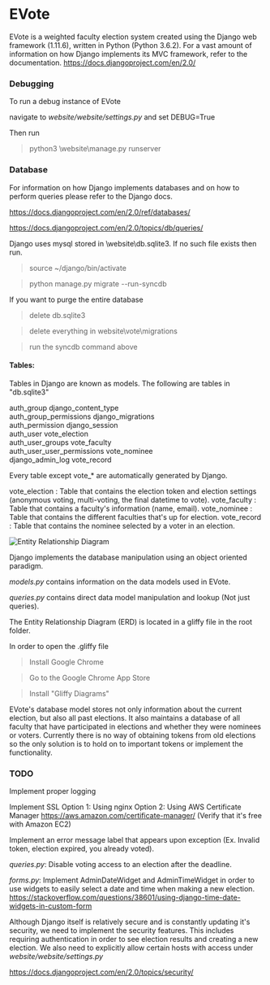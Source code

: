 # EVote

EVote is a weighted faculty election system created using the Django web framework (1.11.6), written in Python (Python 3.6.2).
For a vast amount of information on how Django implements its MVC framework, refer to the documentation.
https://docs.djangoproject.com/en/2.0/

### Debugging

To run a debug instance of EVote 

navigate to _website/website/settings.py_ and set DEBUG=True

Then run

> python3 \website\manage.py runserver



### Database
For information on how Django implements databases and on how to perform queries please refer to the Django docs.

https://docs.djangoproject.com/en/2.0/ref/databases/

https://docs.djangoproject.com/en/2.0/topics/db/queries/

Django uses mysql stored in \website\db.sqlite3. If no such file exists then run.
> source ~/django/bin/activate

> python manage.py migrate --run-syncdb

If you want to purge the entire database

> delete db.sqlite3

> delete everything in website\vote\migrations

> run the syncdb command above

#### Tables:

Tables in Django are known as models. The following are tables in "db.sqlite3"

auth_group                  django_content_type       
auth_group_permissions      django_migrations         
auth_permission             django_session            
auth_user                   vote_election             
auth_user_groups            vote_faculty              
auth_user_user_permissions  vote_nominee              
django_admin_log            vote_record 

Every table except vote_* are automatically generated by Django.

vote_election : Table that contains the election token and election settings (anonymous voting, multi-voting, the final datetime to vote).
vote_faculty : Table that contains a faculty's information (name, email).
vote_nominee : Table that contains the different faculties that's up for election.
vote_record : Table that contains the nominee selected by a voter in an election.

![Entity Relationship Diagram](https://raw.githubusercontent.com/michaelsoltys/EVote/master/ERD.png)

Django implements the database manipulation using an object oriented paradigm.

_models.py_ contains information on the data models used in EVote.

_queries.py_ contains direct data model manipulation and lookup (Not just queries).

The Entity Relationship Diagram (ERD) is located in a gliffy file in the root folder.

In order to open the .gliffy file

> Install Google Chrome

> Go to the Google Chrome App Store

> Install "Gliffy Diagrams"

EVote's database model stores not only information about the current election, but also all past elections. It also maintains a database of all faculty that have participated in elections and whether they were nominees or voters. Currently there is no way of obtaining tokens from old elections so the only solution is to hold on to important tokens or implement the functionality.

### TODO
Implement proper logging

Implement SSL
Option 1:
Using nginx
Option 2:
Using AWS Certificate Manager
https://aws.amazon.com/certificate-manager/ (Verify that it's free with Amazon EC2)

Implement an error message label that appears upon exception (Ex. Invalid token, election expired, you already voted).

_queries.py_: Disable voting access to an election after the deadline.

_forms.py_: Implement AdminDateWidget and AdminTimeWidget in order to use widgets to easily select a date and time when making a new election.
https://stackoverflow.com/questions/38601/using-django-time-date-widgets-in-custom-form

Although Django itself is relatively secure and is constantly updating it's security, we need to implement the security features. This includes requiring authentication in order to see election results and creating a new election. We also need to explicitly allow certain hosts with access under _website/website/settings.py_

https://docs.djangoproject.com/en/2.0/topics/security/
